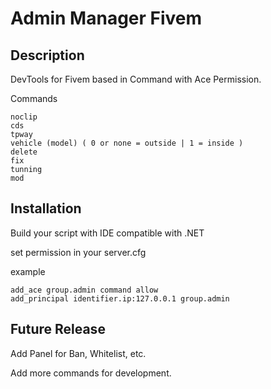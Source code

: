 # Admin Manager Fivem

## Description

DevTools for Fivem based in Command with Ace Permission.

Commands 

```
noclip
cds
tpway
vehicle (model) ( 0 or none = outside | 1 = inside )
delete
fix
tunning
mod
```

## Installation

Build your script with IDE compatible with .NET

set permission in your server.cfg

example
```
add_ace group.admin command allow
add_principal identifier.ip:127.0.0.1 group.admin
```

## Future Release

Add Panel for Ban, Whitelist, etc.

Add more commands for development. 
